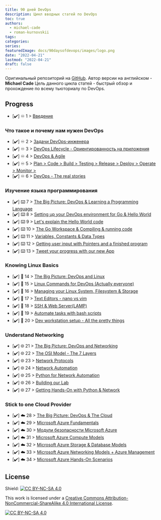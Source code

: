 ```yaml
---
title: 90 дней DevOps
description: Цикл вводных статей по DevOps
toc: true
authors:
  - michael-cade
  - roman-kurnovskii
tags:
categories:
series:
featuredImage: docs/90daysofdevops/images/logo.png
date: "2022-04-21"
lastmod: "2022-04-21"
draft: false
---
```


<!-- <p align="center">
 <img src="./images/logo.png?raw=true" alt="90DaysOfDevOps Logo" width="50%" height="50%" />
</p> -->

Оригинальный репозиторий на <a href="https://github.com/MichaelCade/90DaysOfDevOps">GitHub</a>. Автор версии на английском - **Michael Cade**
Цель данного цикла статей - быстрый обзор и прохождение по всему тьюториалу по DevOps.

## Progress

- [✔️] ♾️ 1 > [Введение](day01)

### Что такое и почему нам нужен DevOps

- [✔️] ♾️ 2 > [Задачи DevOps-инженера](day02)
- [✔️] ♾️ 3 > [DevOps Lifecycle - Ориентированность на приложения](day03)
- [✔️] ♾️ 4 > [DevOps & Agile](day04)
- [✔️] ♾️ 5 > [Plan > Code > Build > Testing > Release > Deploy > Operate > Monitor >](day05)
- [✔️] ♾️ 6 > [DevOps - The real stories](day06)

### Изучение языка программирования

- [✔️] ⌨️ 7 > [The Big Picture: DevOps & Learning a Programming Language](day07)
- [✔️] ⌨️ 8 > [Setting up your DevOps environment for Go & Hello World](day08)
- [✔️] ⌨️ 9 > [Let's explain the Hello World code](day09)
- [✔️] ⌨️ 10 > [The Go Workspace & Compiling & running code](day10)
- [✔️] ⌨️ 11 > [Variables, Constants & Data Types](day11)
- [✔️] ⌨️ 12 > [Getting user input with Pointers and a finished program](day12)
- [✔️] ⌨️ 13 > [Tweet your progress with our new App](day13)

### Knowing Linux Basics

- [✔️] 🐧 14 > [The Big Picture: DevOps and Linux](day14)
- [✔️] 🐧 15 > [Linux Commands for DevOps (Actually everyone)](day15)
- [✔️] 🐧 16 > [Managing your Linux System, Filesystem & Storage](day16)
- [✔️] 🐧 17 > [Text Editors - nano vs vim](day17)
- [✔️] 🐧 18 > [SSH & Web Server(LAMP)](day18)
- [✔️] 🐧 19 > [Automate tasks with bash scripts](day19)
- [✔️] 🐧 20 > [Dev workstation setup - All the pretty things](day20)

### Understand Networking

- [✔️] 🌐 21 > [The Big Picture: DevOps and Networking](day21)
- [✔️] 🌐 22 > [The OSI Model - The 7 Layers](day22)
- [✔️] 🌐 23 > [Network Protocols](day23)
- [✔️] 🌐 24 > [Network Automation](day24)
- [✔️] 🌐 25 > [Python for Network Automation](day25)
- [✔️] 🌐 26 > [Building our Lab](day26)
- [✔️] 🌐 27 > [Getting Hands-On with Python & Network](day27)

### Stick to one Cloud Provider

- [✔️] ☁️ 28 > [The Big Picture: DevOps & The Cloud](day28)
- [✔️] ☁️ 29 > [Microsoft Azure Fundamentals](day29)
- [✔️] ☁️ 30 > [Модули безопасности Microsoft Azure](day30)
- [✔️] ☁️ 31 > [Microsoft Azure Compute Models](day31)
- [✔️] ☁️ 32 > [Microsoft Azure Storage & Database Models](day32)
- [✔️] ☁️ 33 > [Microsoft Azure Networking Models + Azure Management](day33)
- [✔️] ☁️ 34 > [Microsoft Azure Hands-On Scenarios](day34)

<!-- This is commented out.

### Use Git Effectively

- [✔️] 📚 35 > [The Big Picture: Git - Version Control](day35)
- [✔️] 📚 36 > [Installing & Configuring Git](day36)
- [✔️] 📚 37 > [Gitting to know Git](day37)
- [✔️] 📚 38 > [Staging & Changing](day38)
- [✔️] 📚 39 > [Viewing, unstaging, discarding & restoring](day39)
- [✔️] 📚 40 > [Social Network for code](day40)
- [✔️] 📚 41 > [The Open Source Workflow](day41)

### Containers

- [✔️] 🏗️ 42 > [The Big Picture: Containers](day42)
- [✔️] 🏗️ 43 > [What is Docker & Getting installed](day43)
- [✔️] 🏗️ 44 > [Docker Images & Hands-On with Docker Desktop](day44)
- [✔️] 🏗️ 45 > [The anatomy of a Docker Image](day45)
- [✔️] 🏗️ 46 > [Docker Compose](day46)
- [✔️] 🏗️ 47 > [Docker Networking & Security](day47)
- [✔️] 🏗️ 48 > [Alternatives to Docker](day48)

### Kubernetes

- [✔️] ☸ 49 > [The Big Picture: Kubernetes](day49)
- [✔️] ☸ 50 > [Choosing your Kubernetes platform ](day50)
- [✔️] ☸ 51 > [Deploying your first Kubernetes Cluster](day51)
- [✔️] ☸ 52 > [Setting up a multinode Kubernetes Cluster](day52)
- [✔️] ☸ 53 > [Rancher Overview - Hands On](day53)
- [✔️] ☸ 54 > [Kubernetes Application Deployment](day54)
- [✔️] ☸ 55 > [State and Ingress in Kubernetes](day55)

### Learn Infrastructure as Code

- [✔️] 🤖 56 > [The Big Picture: IaC](day56)
- [✔️] 🤖 57 > [An intro to Terraform ](day57)
- [✔️] 🤖 58 > [HashiCorp Configuration Language (HCL)](day58)
- [✔️] 🤖 59 > [Create a VM with Terraform & Variables](day59)
- [✔️] 🤖 60 > [Docker Containers, Provisioners & Modules](day60)
- [✔️] 🤖 61 > [Kubernetes & Multiple Environments](day61)
- [✔️] 🤖 62 > [Testing, Tools & Alternatives](day62)

### Automate Configuration Management

- [✔️] 📜 63 > [The Big Picture: Configuration Management](day63)
- [✔️] 📜 64 > [Ansible: Getting Started](day64)
- [✔️] 📜 65 > [Ansible Playbooks](day65)
- [✔️] 📜 66 > [Ansible Playbooks Continued...](day66)
- [✔️] 📜 67 > [Using Roles & Deploying a Loadbalancer](day67)
- [✔️] 📜 68 > [Tags, Variables, Inventory & Database Server config](day68)
- [✔️] 📜 69 > [All other things Ansible - Automation Controller, AWX, Vault](day69)

### Create CI/CD Pipelines

- [✔️] 🔄 70 > [The Big Picture: CI/CD Pipelines](day70)
- [✔️] 🔄 71 > [What is Jenkins?](day71)
- [✔️] 🔄 72 > [Getting hands on with Jenkins](day72)
- [✔️] 🔄 73 > [Building a Jenkins pipeline](day73)
- [✔️] 🔄 74 > [Hello World - Jenkinsfile App Pipeline](day74)
- [✔️] 🔄 75 > [GitHub Actions Overview](day75)
- [✔️] 🔄 76 > [ArgoCD Overview](day76)

### Monitoring, Log Management, and Data Visualisation

- [✔️] 📈 77 > [The Big Picture: Monitoring](day77)
- [✔️] 📈 78 > [Hands-On Monitoring Tools](day78)
- [✔️] 📈 79 > [The Big Picture: Log Management](day79)
- [✔️] 📈 80 > [ELK Stack](day80)
- [✔️] 📈 81 > [Fluentd & FluentBit](day81)
- [✔️] 📈 82 > [EFK Stack](day82)
- [✔️] 📈 83 > [Data Visualisation - Grafana](day83)

### Store & Protect Your Data

- [✔️] 🗃️ 84 > [The Big Picture: Data Management](day84)
- [✔️] 🗃️ 85 > [Data Services](day85)
- [✔️] 🗃️ 86 > [Backup all the platforms](day86)
- [✔️] 🗃️ 87 > [Hands-On Backup & Recovery](day87)
- [✔️] 🗃️ 88 > [Application Focused Backups](day88)
- [✔️] 🗃️ 89 > [Disaster Recovery](day89)
- [✔️] 🗃️ 90 > [Data & Application Mobility](day90)


-->

## License

Shield: [![CC BY-NC-SA 4.0][cc-by-nc-sa-shield]][cc-by-nc-sa]

This work is licensed under a
[Creative Commons Attribution-NonCommercial-ShareAlike 4.0 International License][cc-by-nc-sa].

[![CC BY-NC-SA 4.0][cc-by-nc-sa-image]][cc-by-nc-sa]

[cc-by-nc-sa]: http://creativecommons.org/licenses/by-nc-sa/4.0/
[cc-by-nc-sa-image]: https://licensebuttons.net/l/by-nc-sa/4.0/88x31.png
[cc-by-nc-sa-shield]: https://img.shields.io/badge/License-CC%20BY--NC--SA%204.0-lightgrey.svg
